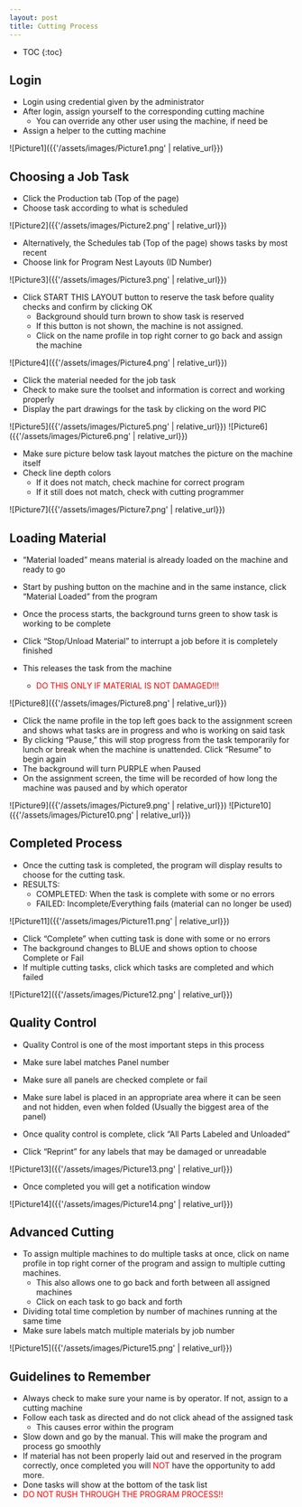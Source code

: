 ```yaml
---
layout: post
title: Cutting Process
---
```


* TOC
{:toc}


## Login

- Login using credential given by the administrator
- After login, assign yourself to the corresponding cutting machine
    - You can override any other user using the machine, if need be
- Assign a helper to the cutting machine

![Picture1]({{'/assets/images/Picture1.png' | relative_url}})


## Choosing a Job Task

- Click the Production tab (Top of the page)
- Choose task according to what is scheduled

![Picture2]({{'/assets/images/Picture2.png' | relative_url}})

- Alternatively, the Schedules tab (Top of the page) shows tasks by most recent
- Choose link for Program Nest Layouts (ID Number)

![Picture3]({{'/assets/images/Picture3.png' | relative_url}})

- Click START THIS LAYOUT button to reserve the task before quality checks and confirm by clicking OK
    - Background should turn brown to show task is reserved
    - If this button is not shown, the machine is not assigned.
    - Click on the name profile in top right corner to go back and assign the machine

![Picture4]({{'/assets/images/Picture4.png' | relative_url}})

- Click the material needed for the job task
- Check to make sure the toolset and information is correct and working properly
- Display the part drawings for the task by clicking on the word PIC

![Picture5]({{'/assets/images/Picture5.png' | relative_url}})
![Picture6]({{'/assets/images/Picture6.png' | relative_url}})

- Make sure picture below task layout matches the picture on the machine itself
- Check line depth colors
    - If it does not match, check machine for correct program
    - If it still does not match, check with cutting programmer

![Picture7]({{'/assets/images/Picture7.png' | relative_url}})

## Loading Material

- “Material loaded” means material is already loaded on the machine and ready to go
- Start by pushing button on the machine and in the same instance, click “Material Loaded” from the program
- Once the process starts, the background turns green to show task is working to be complete

- Click “Stop/Unload Material” to interrupt a job before it is completely finished
- This releases the task from the machine
    - <span style="color: red">DO THIS ONLY IF MATERIAL IS NOT DAMAGED!!!</span>

![Picture8]({{'/assets/images/Picture8.png' | relative_url}})

- Click the name profile in the top left goes back to the assignment screen and shows what tasks are in progress and who is working on said task
- By clicking “Pause,” this will stop progress from the task temporarily for lunch or break when the machine is unattended. Click “Resume” to begin again
- The background will turn PURPLE when Paused
- On the assignment screen, the time will be recorded of how long the machine was paused and by which operator

![Picture9]({{'/assets/images/Picture9.png' | relative_url}})
![Picture10]({{'/assets/images/Picture10.png' | relative_url}})

## Completed Process

- Once the cutting task is completed, the program will display results to choose for the cutting task.
- RESULTS:
    - COMPLETED: When the task is complete with some or no errors
    - FAILED: Incomplete/Everything fails (material can no longer be used)

![Picture11]({{'/assets/images/Picture11.png' | relative_url}})

- Click “Complete” when cutting task is done with some or no errors
- The background changes to BLUE and shows option to choose Complete or Fail
- If multiple cutting tasks, click which tasks are completed and which failed

![Picture12]({{'/assets/images/Picture12.png' | relative_url}})

## Quality Control

- Quality Control is one of the most important steps in this process
- Make sure label matches Panel number
- Make sure all panels are checked complete or fail
- Make sure label is placed in an appropriate area where it can be seen and not hidden, even when folded (Usually the biggest area of the panel)

- Once quality control is complete, click “All Parts Labeled and Unloaded”
- Click “Reprint” for any labels that may be damaged or unreadable


![Picture13]({{'/assets/images/Picture13.png' | relative_url}})

- Once completed you will get a notification window

![Picture14]({{'/assets/images/Picture14.png' | relative_url}})

## Advanced Cutting

- To assign multiple machines to do multiple tasks at once, click on name profile in top right corner of the program and assign to multiple cutting machines.
    - This also allows one to go back and forth between all assigned machines
    - Click on each task to go back and forth
- Dividing total time completion by number of machines running at the same time
- Make sure labels match multiple materials by job number

![Picture15]({{'/assets/images/Picture15.png' | relative_url}})

## Guidelines to Remember

- Always check to make sure your name is by operator. If not, assign to a cutting machine
- Follow each task as directed and do not click ahead of the assigned task
    - This causes error within the program
- Slow down and go by the manual. This will make the program and process go smoothly
- If material has not been properly laid out and reserved in the program correctly, once completed you will <span style="color: red">NOT</span> have the opportunity to add more.
- Done tasks will show at the bottom of the task list
- <span style="color: red">DO NOT RUSH THROUGH THE PROGRAM PROCESS!!</span>
